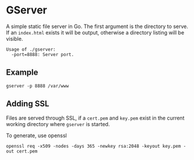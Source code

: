 GServer
=======

A simple static file server in Go. The first argument is the directory to serve. If an `index.html` exists it will be output, otherwise a directory listing will be visible.

	Usage of ./gserver:
	  -port=8888: Server port.

Example
-------
	gserver -p 8888 /var/www

Adding SSL
----------
Files are served through SSL, if a `cert.pem` and `key.pem` exist in the current working directory where `gserver` is started.

To generate, use openssl

	openssl req -x509 -nodes -days 365 -newkey rsa:2048 -keyout key.pem -out cert.pem